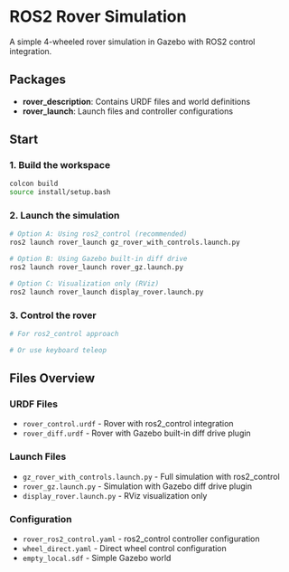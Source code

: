 
# ROS2 Rover Simulation

A simple 4-wheeled rover simulation in Gazebo with ROS2 control integration.

## Packages

- **rover_description**: Contains URDF files and world definitions
- **rover_launch**: Launch files and controller configurations

## Start

### 1. Build the workspace
```bash
colcon build
source install/setup.bash
```

### 2. Launch the simulation
```bash
# Option A: Using ros2_control (recommended)
ros2 launch rover_launch gz_rover_with_controls.launch.py

# Option B: Using Gazebo built-in diff drive
ros2 launch rover_launch rover_gz.launch.py

# Option C: Visualization only (RViz)
ros2 launch rover_launch display_rover.launch.py
```

### 3. Control the rover
```bash
# For ros2_control approach

# Or use keyboard teleop
```

## Files Overview

### URDF Files
- `rover_control.urdf` - Rover with ros2_control integration
- `rover_diff.urdf` - Rover with Gazebo built-in diff drive plugin

### Launch Files
- `gz_rover_with_controls.launch.py` - Full simulation with ros2_control
- `rover_gz.launch.py` - Simulation with Gazebo diff drive plugin
- `display_rover.launch.py` - RViz visualization only

### Configuration
- `rover_ros2_control.yaml` - ros2_control controller configuration
- `wheel_direct.yaml` - Direct wheel control configuration
- `empty_local.sdf` - Simple Gazebo world

